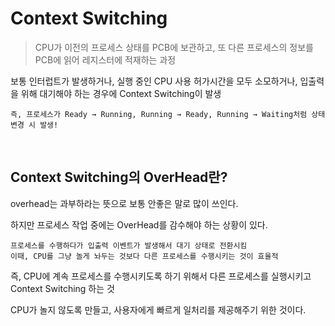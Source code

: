 # Context Switching

> CPU가 이전의 프로세스 상태를 PCB에 보관하고, 또 다른 프로세스의 정보를 PCB에 읽어 레지스터에 적재하는 과정

보통 인터럽트가 발생하거나, 실행 중인 CPU 사용 허가시간을 모두 소모하거나, 입출력을 위해 대기해야 하는 경우에 Context Switching이 발생

`즉, 프로세스가 Ready → Running, Running → Ready, Running → Waiting처럼 상태 변경 시 발생!` 

<br>

## Context Switching의 OverHead란?

overhead는 과부하라는 뜻으로 보통 안좋은 말로 많이 쓰인다.

하지만 프로세스 작업 중에는 OverHead를 감수해야 하는 상황이 있다.

```
프로세스를 수행하다가 입출력 이벤트가 발생해서 대기 상태로 전환시킴
이때, CPU를 그냥 놀게 놔두는 것보다 다른 프로세스를 수행시키는 것이 효율적
```

즉, CPU에 계속 프로세스를 수행시키도록 하기 위해서 다른 프로세스를 실행시키고 Context Switching 하는 것

CPU가 놀지 않도록 만들고, 사용자에게 빠르게 일처리를 제공해주기 위한 것이다.
